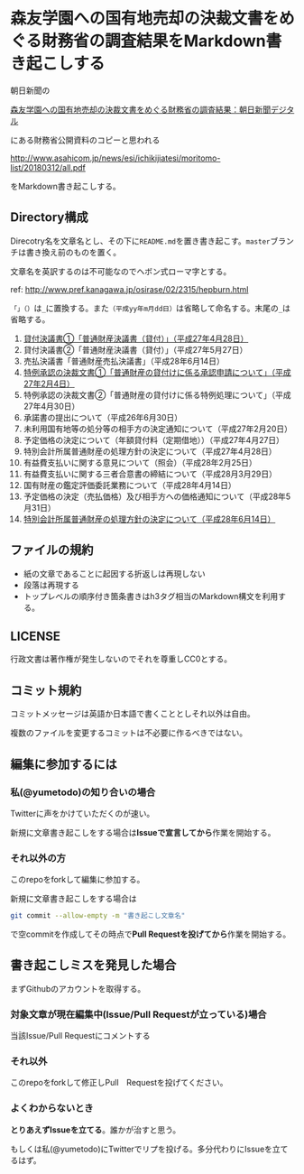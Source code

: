 # 森友学園への国有地売却の決裁文書をめぐる財務省の調査結果をMarkdown書き起こしする

朝日新聞の

[森友学園への国有地売却の決裁文書をめぐる財務省の調査結果：朝日新聞デジタル](https://www.asahi.com/articles/ASL3D5H10L3DUTIL041.html)

にある財務省公開資料のコピーと思われる

http://www.asahicom.jp/news/esi/ichikijiatesi/moritomo-list/20180312/all.pdf

をMarkdown書き起こしする。

## Directory構成

Direcotry名を文章名とし、その下に`README.md`を置き書き起こす。`master`ブランチは書き換え前のものを置く。

文章名を英訳するのは不可能なのでヘボン式ローマ字とする。

ref: http://www.pref.kanagawa.jp/osirase/02/2315/hepburn.html

`「」（）`は`_`に置換する。また`（平成yy年m月dd日）`は省略して命名する。末尾の`_`は省略する。

1. [貸付決議書①「普通財産決議書（貸付）」（平成27年4月28日）](./kashittsukekessaiketsugisho1_futsuuzaisansho_kashitsuke/README.md)
2. 貸付決議書②「普通財産決議書（貸付）」（平成27年5月27日）
3. 売払決議書「普通財産売払決議書」（平成28年6月14日）
4. [特例承認の決裁文書①「普通財産の貸付けに係る承認申請について」（平成27年2月4日）](./tokureishouninnokessaibunsho1_futsuuzaisannokashitsukenikakawarushouninshinseinitsuite/README.md)
5. 特例承認の決裁文書②「普通財産の貸付けに係る特例処理について」（平成27年4月30日）
6. 承諾書の提出について（平成26年6月30日）
7. 未利用国有地等の処分等の相手方の決定通知について（平成27年2月20日）
8. 予定価格の決定について（年額貸付料（定期借地））（平成27年4月27日）
9. 特別会計所属普通財産の処理方針の決定について（平成27年4月28日）
10. 有益費支払いに関する意見について（照会）（平成28年2月25日）
11. 有益費支払いに関する三者合意書の締結について（平成28月3月29日）
12. 国有財産の鑑定評価委託業務について（平成28年4月14日）
13. 予定価格の決定（売払価格）及び相手方への価格通知について（平成28年5月31日）
14. [特別会計所属普通財産の処理方針の決定について（平成28年6月14日）](./tokubetsukaikeishozokufutsuuzaisannoshorihoushinnnoketteinitsuite/README.md)

## ファイルの規約

- 紙の文章であることに起因する折返しは再現しない
- 段落は再現する
- トップレベルの順序付き箇条書きはh3タグ相当のMarkdown構文を利用する。

## LICENSE

行政文書は著作権が発生しないのでそれを尊重しCC0とする。

## コミット規約

コミットメッセージは英語か日本語で書くこととしそれ以外は自由。

複数のファイルを変更するコミットは不必要に作るべきではない。

## 編集に参加するには

### 私(@yumetodo)の知り合いの場合

Twitterに声をかけていただくのが速い。

新規に文章書き起こしをする場合は**Issueで宣言してから**作業を開始する。

### それ以外の方

このrepoをforkして編集に参加する。

新規に文章書き起こしをする場合は

```sh
git commit --allow-empty -m "書き起こし文章名"
```

で空commitを作成してその時点で**Pull Requestを投げてから**作業を開始する。

## 書き起こしミスを発見した場合

まずGithubのアカウントを取得する。

### 対象文章が現在編集中(Issue/Pull Requestが立っている)場合

当該Issue/Pull Requestにコメントする

### それ以外

このrepoをforkして修正しPull　Requestを投げてください。

### よくわからないとき

**とりあえずIssueを立てる**。誰かが治すと思う。

もしくは私(@yumetodo)にTwitterでリプを投げる。多分代わりにIssueを立てるはず。
